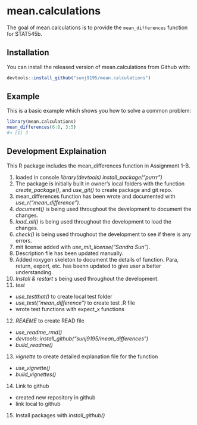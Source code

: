 
<!-- README.md is generated from README.Rmd. Please edit that file -->

# mean.calculations

<!-- badges: start -->

<!-- badges: end -->

The goal of mean.calculations is to provide the `mean_differences`
function for STAT545b.

## Installation

You can install the released version of mean.calculations from Github
with:

``` r
devtools::install_github("sunj9195/mean.calculations")
```

## Example

This is a basic example which shows you how to solve a common problem:

``` r
library(mean.calculations)
mean_differences(6:8, 3:5)
#> [1] 3
```

## Development Explaination

This R package includes the mean\_differences function in Assignment
1-B.

1.  loaded in console *library(devtools)* *install\_package(“purrr”)*
2.  The package is initially built in owner’s local folders with the
    function *create\_package()*, and *use\_git()* to create package and
    git repo.
3.  mean\_differences function has been wrote and documented with
    *use\_r(“mean\_difference”)*.
4.  *document()* is being used throughout the development to document
    the changes.
5.  *load\_all()* is being used throughout the development to load the
    changes.
6.  *check()* is being used throughout the development to see if there
    is any errors.
7.  mit license added with *use\_mit\_license(“Sandra Sun”)*.
8.  Description file has been updated manually.
9.  Added roxygen skeleton to document the details of function. Para,
    return, export, etc. has beenn updated to give user a better
    understanding.
10. *Install & restart* s being used throughout the development.
11. *test*

<!-- end list -->

  - *use\_testthat()* to create local test folder
  - *use\_test(“mean\_difference”)* to create test .R file
  - wrote test functions with expect\_x functions

<!-- end list -->

12. *REAEME* to create READ file

<!-- end list -->

  - *use\_readme\_rmd()*
  - *devtools::install\_github(“sunj9195/mean\_differences”)*
  - *build\_readme()*

<!-- end list -->

13. *vignette* to create detailed explanation file for the function

<!-- end list -->

  - *use\_vignette()*
  - *build\_vignettes()*

<!-- end list -->

14. Link to github

<!-- end list -->

  - created new repository in github
  - link local to github

<!-- end list -->

15. Install packages with *install\_github()*
